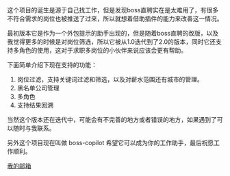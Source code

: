 这个项目的诞生是源于自己找工作，但是发现boss直聘实在是太难用了，有很多不符合需求的岗位也被推送了过来，所以就想着借助插件的能力来改善这一情况。

最初版本它是作为一个外包提示的助手出现的，但是随着boss直聘的改版，以及我觉得更多的时候是对岗位筛选，所以它被从1.0迭代到了2.0的版本，同时它还支持多角色的使用，这对于求职多岗位的小伙伴来说应该会更有帮助。

下面简单介绍下现在支持的功能：

1. 岗位过滤，支持关键词过滤和筛选，以及对薪水范围还有城市的管理。
2. 黑名单公司管理
3. 多角色
4. 支持结果回溯

当然这个版本还在迭代中，可能会有不完善的地方或者错误的地方，如果遇到了可以随时与我联系。

另外这个项目现在叫做 boss-copilot 希望它可以成为你的工作助手，最后祝愿工作顺利。

[我的邮箱](mailto:yangboses@gmail.com)
